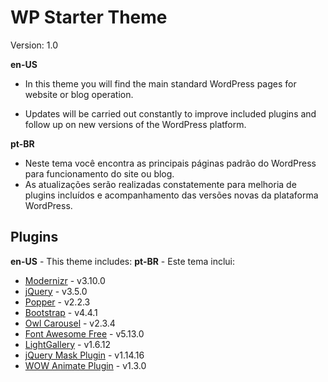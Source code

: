 # WP Starter Theme

Version: 1.0

**en-US**

 - In this theme you will find the main standard WordPress pages for
   website or blog operation.
   
 - Updates will be carried out constantly to improve included plugins
   and follow up on new versions of the WordPress platform.

**pt-BR**

 - Neste tema você encontra as principais páginas padrão do WordPress
   para funcionamento do site ou blog.
 - As atualizações serão realizadas constatemente para melhoria de
   plugins incluídos e acompanhamento das versões novas da plataforma
   WordPress.

## Plugins
**en-US** - This theme includes:
**pt-BR** - Este tema inclui:

- [Modernizr](https://modernizr.com/) - v3.10.0
- [jQuery](https://jquery.com/) - v3.5.0
- [Popper](https://popper.js.org/) - v2.2.3
- [Bootstrap](https://getbootstrap.com/) - v4.4.1
- [Owl Carousel](https://owlcarousel2.github.io/OwlCarousel2/) - v2.3.4
- [Font Awesome Free](https://fontawesome.com) - v5.13.0
- [LightGallery](http://sachinchoolur.github.io/lightGallery/) - v1.6.12
- [jQuery Mask Plugin](https://igorescobar.github.io/jQuery-Mask-Plugin/) - v1.14.16
- [WOW Animate Plugin](https://wowjs.uk/) - v1.3.0
